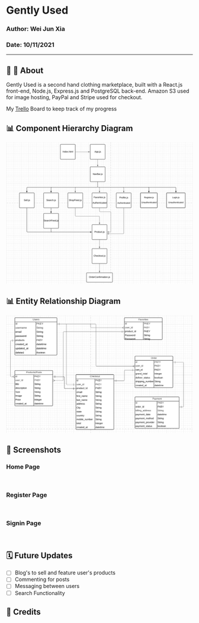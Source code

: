 # Gently Used

### Author: Wei Jun Xia

### Date: 10/11/2021
_______

## 👖 🛒 About 
Gently Used is a second hand clothing marketplace, built with a React.js front-end, Node.js, Express.js and PostgreSQL back-end. Amazon S3 used for image hosting, PayPal and Stripe used for checkout. 

My [Trello](https://trello.com/invite/b/2InlilO8/7a9c24c4377a3124cd959062db9761ed/gentlyused) Board to keep track of my progress

## 📊 Component Hierarchy Diagram
![CHD](assets/chd.png)

## 📊 Entity Relationship Diagram
![ERD](assets/erd.png)

## 📸 Screenshots
### Home Page
![]()
### Register Page
![]()
### Signin Page
![]()

## 🗓 Future Updates

- [ ] Blog's to sell and feature user's products
- [ ] Commenting for posts
- [ ] Messaging between users
- [ ] Search Functionality 

## 📖 Credits

